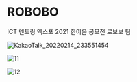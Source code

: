# ROBOBO
ICT 멘토링 엑스포 2021 한이음 공모전 로보보 팀

![KakaoTalk_20220214_233551454](https://user-images.githubusercontent.com/56014938/153884475-27526729-3c05-41fb-86ec-e8117ffb850c.jpg)

![11](https://user-images.githubusercontent.com/56014938/153884514-af793818-2ed4-40a7-8438-b8c17e4ad05a.png)

![12](https://user-images.githubusercontent.com/56014938/153884536-1cb7c00f-38fe-4707-8f5f-6a41d6cccc38.png)
